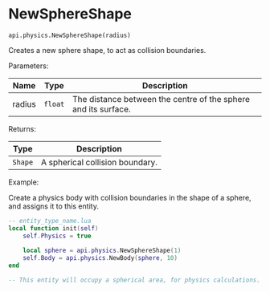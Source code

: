 # NewSphereShape



`api.physics.NewSphereShape(radius)`

Creates a new sphere shape, to act as collision boundaries.



Parameters:

| Name   | Type    | Description                                                    |
| ------ | ------- | -------------------------------------------------------------- |
| radius | `float` | The distance between the centre of the sphere and its surface. |

Returns:

| Type    | Description                     |
| ------- | ------------------------------- |
| `Shape` | A spherical collision boundary. |



Example:

Create a physics body with collision boundaries in the shape of a sphere, and assigns it to this entity.

```lua
-- entity_type_name.lua
local function init(self)
    self.Physics = true
    
    local sphere = api.physics.NewSphereShape(1) 
    self.Body = api.physics.NewBody(sphere, 10)
end

-- This entity will occupy a spherical area, for physics calculations.
```
